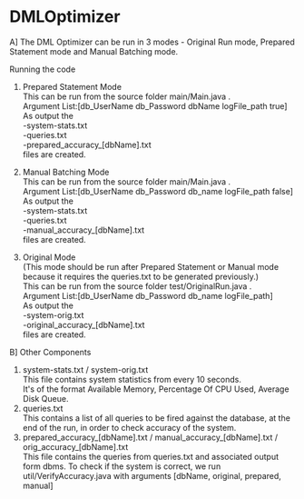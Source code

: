 # DMLOptimizer <br/>

A] The DML Optimizer can be run in 3 modes - Original Run mode, Prepared Statement mode and Manual Batching mode. <br/>

Running the code <br/>

1. Prepared Statement Mode <br/>
  This can be run from the source folder main/Main.java . <br/>
  Argument List:[db_UserName db_Password dbName logFile_path true]  <br/>
  As output the  <br/>
  -system-stats.txt <br/>
  -queries.txt <br/>
  -prepared_accuracy_[dbName].txt  <br/> 
  files are created.  <br/>

2. Manual Batching Mode <br/>
  This can be run from the source folder main/Main.java . <br/>
  Argument List:[db_UserName db_Password db_name logFile_path false] <br/>
  As output the  <br/>
  -system-stats.txt <br/>
  -queries.txt <br/>
  -manual_accuracy_[dbName].txt <br/>
  files are created. <br/>

3. Original Mode <br/>
  (This mode should be run after Prepared Statement or Manual mode because it requires the queries.txt to be generated previously.) <br/>
  This can be run from the source folder test/OriginalRun.java .<br/>
  Argument List:[db_UserName db_Password db_name logFile_path] <br/>
  As output the <br/>
  -system-orig.txt <br/>
  -original_accuracy_[dbName].txt <br/>
  files are created.  <br/>


B] Other Components <br/>
1. system-stats.txt / system-orig.txt <br/>
  This file contains system statistics from every 10 seconds. <br/>
  It's of the format Available Memory, Percentage Of CPU Used, Average Disk Queue. <br/>
2. queries.txt <br/>
  This contains a list of all queries to be fired against the database, at the end of the run, in order to check accuracy of the system. <br/>
3. prepared_accuracy_[dbName].txt / manual_accuracy_[dbName].txt / orig_accuracy_[dbName].txt  <br/>
  This file contains the queries from queries.txt and associated output form dbms. To check if the system is correct, we run util/VerifyAccuracy.java with arguments [dbName, original, prepared, manual] <br/>
